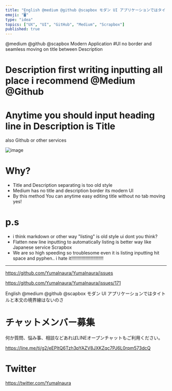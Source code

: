 ```yaml
---
title: "English @medium @github @scapbox モダン UI アプリケーションではタイトルと本文の境界線はないのさ"
emoji: "🖥"
type: "idea"
topics: ["UX", "UI", "GitHub", "Medium", "Scrapbox"]
published: true
---
```


@medium @github @scapbox Modern Application #UI no border and seamless moving on title between Description 

# Description first writing inputting all place i recommend @Medium @Github 

# Anytime you should input heading line in Description is Title

also Github or other services

![image](https://user-images.githubusercontent.com/13635059/50579472-920a4b00-0e88-11e9-8d17-2e14c7ce2b99.png)

# Why?

- Title and Description separating is too old style
- Medium has no title and description border its modern UI
- By this method You can anytime easy editing title without no tab moving yes!

# p.s

- i think markdown or other way "listing" is old style ui dont you think?
- Flatten new line inputting to automatically listing is better way like Japanese service Scrapbox
- We are so high speeding so troublesome even it is listing inputting hit space and pyphen.. i hate it!!!!!!!!!!!!!!!!!!!!!!!!!


---

https://github.com/YumaInaura/YumaInaura/issues

https://github.com/YumaInaura/YumaInaura/issues/171

English @medium @github @scapbox モダン UI アプリケーションではタイトルと本文の境界線はないのさ








<!-- Update From Qiita API -->

# チャットメンバー募集


何か質問、悩み事、相談などあればLINEオープンチャットもご利用ください。

https://line.me/ti/g2/eEPltQ6Tzh3pYAZV8JXKZqc7PJ6L0rpm573dcQ





# Twitter


https://twitter.com/YumaInaura


<!-- Update From Qiita API -->


